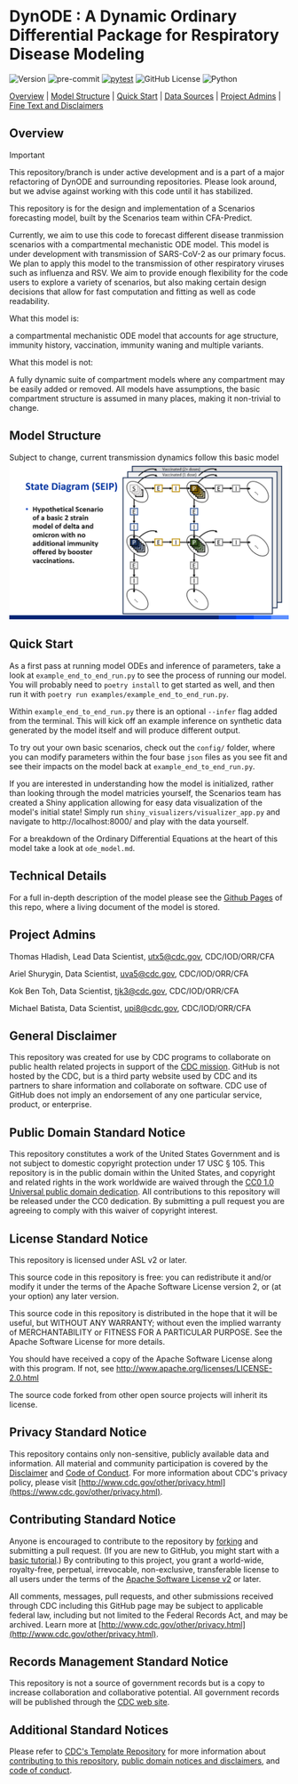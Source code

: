 # DynODE : A Dynamic Ordinary Differential Package for Respiratory Disease Modeling

![Version](https://img.shields.io/badge/dynamic/toml?url=https%3A%2F%2Fraw.githubusercontent.com%2FCDCgov%2FDynODE%2Frefs%2Fheads%2Fmain%2Fpyproject.toml&query=%24.tool.poetry.version&style=plastic&label=version&color=lightgray)
![pre-commit](https://github.com/CDCgov/dynode/workflows/pre-commit/badge.svg?style=plastic&link=https://github.com/CDCgov/dynode/actions/workflows/pre-commit.yaml)
[![pytest](https://github.com/CDCgov/DynODE/actions/workflows/pytest.yaml/badge.svg)](https://github.com/CDCgov/DynODE/actions/workflows/pytest.yaml)
![GitHub License](https://img.shields.io/github/license/cdcgov/dynode?style=plastic&link=https://github.com/CDCgov/dynode/blob/master/LICENSE)
![Python](https://img.shields.io/badge/python-3670A0?logo=python&logoColor=ffdd54&style=plastic)

[Overview](#overview) |
[Model Structure](#model-structure) |
[Quick Start](#quick-start) |
[Data Sources](#data-sources) |
[Project Admins](#project-admins) |
[Fine Text and Disclaimers](#general-disclaimer)

## Overview

> [!IMPORTANT]
> This repository/branch is under active development and is a part of a major refactoring of DynODE and surrounding repositories.
> Please look around, but we advise against working with this code until it has stabilized.

This repository is for the design and implementation of a Scenarios forecasting model, built by the Scenarios team within CFA-Predict.

Currently, we aim to use this code to forecast different disease tranmission scenarios with a compartmental mechanistic ODE model.  This model is under development with transmission of SARS-CoV-2 as our primary focus.  We plan to apply this model to the transmission of other respiratory viruses such as influenza and RSV.  We aim to provide enough flexibility for the code users to explore a variety of scenarios, but also making certain design decisions that allow for fast computation and fitting as well as code readability.

[//]: # (This code aims to combine a number of different codebases to forecast different covid scenarios with a Compartmental Mechanistic ODE model modeling multiple competing covid variants. The aim of this model is to provide enough flexibility for its users to explore a variety of scenarios, but also making certain design decisions that allow for fast computation and fitting as well as code readability.)


What this model is:

a compartmental mechanistic ODE model that accounts for age structure, immunity history, vaccination, immunity waning and multiple variants.

[//]: # (capable of dynamic age binning, waning, vaccination scenarios, introduction of new variants, transmission structures, and timing estimation. TODO)

What this model is not:

A fully dynamic suite of compartment models where any compartment may be easily added or removed. All models have assumptions, the basic compartment structure is assumed in many places, making it non-trivial to change.

## Model Structure

Subject to change, current transmission dynamics follow this basic model
![](/img/scenarios_seip_model_diagram_3_11_24.png)

## Quick Start

As a first pass at running model ODEs and inference of parameters, take a look at `example_end_to_end_run.py` to see the process of running our model. You will probably need to `poetry install` to get started as well, and then run it with `poetry run examples/example_end_to_end_run.py`.

Within `example_end_to_end_run.py` there is an optional `--infer` flag added from the terminal. This will kick off an example inference on synthetic data generated by the model itself and will produce different output.

To try out your own basic scenarios, check out the `config/` folder, where you can modify parameters within the four base `json` files as you see fit and see their impacts on the model back at `example_end_to_end_run.py`.

If you are interested in understanding how the model is initialized, rather than looking through the model matricies yourself, the Scenarios team has created a Shiny application allowing for easy data visualization of the model's initial state! Simply run `shiny_visualizers/visualizer_app.py` and navigate to http://localhost:8000/ and play with the data yourself.

For a breakdown of the Ordinary Differential Equations at the heart of this model take a look at `ode_model.md`.

## Technical Details

For a full in-depth description of the model please see the [Github Pages](https://github.com/cdcent/cfa-scenarios-model/wiki) of this repo, where a living document of the model is stored.

## Project Admins
Thomas Hladish, Lead Data Scientist, utx5@cdc.gov, CDC/IOD/ORR/CFA

Ariel Shurygin, Data Scientist, uva5@cdc.gov, CDC/IOD/ORR/CFA

Kok Ben Toh, Data Scientist, tjk3@cdc.gov, CDC/IOD/ORR/CFA

Michael Batista, Data Scientist, upi8@cdc.gov, CDC/IOD/ORR/CFA

## General Disclaimer
This repository was created for use by CDC programs to collaborate on public health related projects in support of the [CDC mission](https://www.cdc.gov/about/organization/mission.htm).  GitHub is not hosted by the CDC, but is a third party website used by CDC and its partners to share information and collaborate on software. CDC use of GitHub does not imply an endorsement of any one particular service, product, or enterprise.

## Public Domain Standard Notice
This repository constitutes a work of the United States Government and is not
subject to domestic copyright protection under 17 USC § 105. This repository is in
the public domain within the United States, and copyright and related rights in
the work worldwide are waived through the [CC0 1.0 Universal public domain dedication](https://creativecommons.org/publicdomain/zero/1.0/).
All contributions to this repository will be released under the CC0 dedication. By
submitting a pull request you are agreeing to comply with this waiver of
copyright interest.

## License Standard Notice
This repository is licensed under ASL v2 or later.

This source code in this repository is free: you can redistribute it and/or modify it under
the terms of the Apache Software License version 2, or (at your option) any
later version.

This source code in this repository is distributed in the hope that it will be useful, but WITHOUT ANY
WARRANTY; without even the implied warranty of MERCHANTABILITY or FITNESS FOR A
PARTICULAR PURPOSE. See the Apache Software License for more details.

You should have received a copy of the Apache Software License along with this
program. If not, see http://www.apache.org/licenses/LICENSE-2.0.html

The source code forked from other open source projects will inherit its license.

## Privacy Standard Notice
This repository contains only non-sensitive, publicly available data and
information. All material and community participation is covered by the
[Disclaimer](https://github.com/CDCgov/template/blob/master/DISCLAIMER.md)
and [Code of Conduct](https://github.com/CDCgov/template/blob/master/code-of-conduct.md).
For more information about CDC's privacy policy, please visit [http://www.cdc.gov/other/privacy.html](https://www.cdc.gov/other/privacy.html).

## Contributing Standard Notice
Anyone is encouraged to contribute to the repository by [forking](https://help.github.com/articles/fork-a-repo)
and submitting a pull request. (If you are new to GitHub, you might start with a
[basic tutorial](https://help.github.com/articles/set-up-git).) By contributing
to this project, you grant a world-wide, royalty-free, perpetual, irrevocable,
non-exclusive, transferable license to all users under the terms of the
[Apache Software License v2](http://www.apache.org/licenses/LICENSE-2.0.html) or
later.

All comments, messages, pull requests, and other submissions received through
CDC including this GitHub page may be subject to applicable federal law, including but not limited to the Federal Records Act, and may be archived. Learn more at [http://www.cdc.gov/other/privacy.html](http://www.cdc.gov/other/privacy.html).

## Records Management Standard Notice
This repository is not a source of government records but is a copy to increase
collaboration and collaborative potential. All government records will be
published through the [CDC web site](http://www.cdc.gov).

## Additional Standard Notices
Please refer to [CDC's Template Repository](https://github.com/CDCgov/template)
for more information about [contributing to this repository](https://github.com/CDCgov/template/blob/master/CONTRIBUTING.md),
[public domain notices and disclaimers](https://github.com/CDCgov/template/blob/master/DISCLAIMER.md),
and [code of conduct](https://github.com/CDCgov/template/blob/master/code-of-conduct.md).
